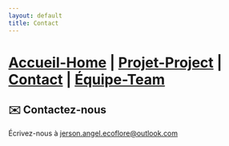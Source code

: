 ```yaml
---
layout: default
title: Contact
---
```

# [Accueil-Home](index.md)  |  [Projet-Project](projet.md)  |  [Contact](contact.md)  |  [Équipe-Team](Team.md)

## ✉️ Contactez-nous
Écrivez-nous à [jerson.angel.ecoflore@outlook.com](mailto:jerson.angel.ecoflore@outlook.com)

